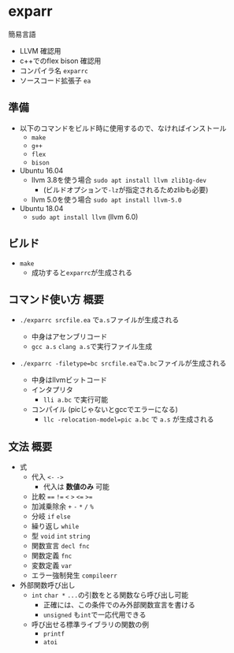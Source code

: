 # exparr
簡易言語

* LLVM 確認用
* c++でのflex bison 確認用
* コンパイラ名 `exparrc`
* ソースコード拡張子 `ea` 


## 準備
* 以下のコマンドをビルド時に使用するので、なければインストール
    * `make`
    * `g++`
    * `flex`
    * `bison`
* Ubuntu 16.04
    * llvm 3.8を使う場合 `sudo apt install llvm zlib1g-dev`
        * (ビルドオプションで`-lz`が指定されるためzlibも必要)
    * llvm 5.0を使う場合 `sudo apt install llvm-5.0`
* Ubuntu 18.04
    * `sudo apt install llvm` (llvm 6.0)


## ビルド
* `make`
    * 成功すると`exparrc`が生成される


## コマンド使い方 概要
* `./exparrc srcfile.ea` で`a.s`ファイルが生成される
    * 中身はアセンブリコード
    * `gcc a.s` `clang a.s`で実行ファイル生成

* `./exparrc -filetype=bc srcfile.ea`で`a.bc`ファイルが生成される
    * 中身はllvmビットコード
    * インタプリタ
        * `lli a.bc` で実行可能
    * コンパイル (picじゃないとgccでエラーになる)
        * `llc -relocation-model=pic a.bc` で `a.s` が生成される


## 文法 概要
* 式
    * 代入 `<-` `->`
        * 代入は __数値のみ__ 可能
    * 比較 `==` `!=` `<` `>` `<=` `>=`
    * 加減乗除余 `+` `-` `*` `/` `%`
    * 分岐 `if` `else`
    * 繰り返し `while`
    * 型 `void` `int` `string`
    * 関数宣言 `decl fnc`
    * 関数定義 `fnc`
    * 変数定義 `var`
    * エラー強制発生 `compileerr`
* 外部関数呼び出し
    * `int` `char *` `...`の引数をとる関数なら呼び出し可能
        * 正確には、この条件でのみ外部関数宣言を書ける
        * `unsigned` も`int`で一応代用できる
    * 呼び出せる標準ライブラリの関数の例
        * `printf`
        * `atoi`

